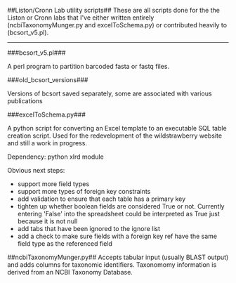 ##Liston/Cronn Lab utility scripts##
These are all scripts done for the the Liston or Cronn labs that I've either written entirely (ncbiTaxonomyMunger.py and excelToSchema.py) or contributed heavily to (bcsort_v5.pl).

---------------------------------------

###bcsort_v5.pl###

A perl program to partition barcoded fasta or fastq files.  


###old_bcsort_versions###

Versions of bcsort saved separately, some are associated with various publications


###excelToSchema.py###

A python script for converting an Excel template to an executable SQL table creation script.  Used for the redevelopment of the wildstrawberry website and still a work in progress.  

Dependency:  python xlrd module

Obvious next steps:
* support more field types
* support more types of foreign key constraints
* add validation to ensure that each table has a primary key
* tighten up whether boolean fields are considered True or not.  Currently entering 'False' into the spreadsheet could be interpreted as True just because it is not null
* add tabs that have been ignored to the ignore list
* add a check to make sure fields with a foreign key ref have the same field type as the referenced field


##ncbiTaxonomyMunger.py##
Accepts tabular input (usually BLAST output) and adds columns for taxonomic identifiers.  Taxonomomy information is derived from an NCBI Taxonomy Database.
